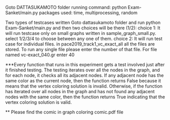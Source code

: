 
Goto DATTASUKAMOTO folder
running command: python Exam-Sanket/main.py
packages used: time, multiprocessing, random

Two types of testcases written
Goto dattasukamoto folder and run python Exam-Sanket/main.py and then two choices will be there (1/2):
choice 1:
    It will run testcase only on small graphs written in sample_graph_small.py. select 1/2/3/4  to choose between any one of them.
choice 2:
    It will run test case for individual files. in pace2019_track1_vc_exact_all all the files are stored. To run any single file please enter the number of that file. For file named vc-exact_040.gr enter 40

***Every function that runs in this experiment gets a test involved just after it finished testing. The testing iterates over all the nodes in the graph, and for each node, it checks all its adjacent nodes. If any adjacent node has the same color as the current node, then the function returns False because it means that the vertex coloring solution is invalid. Otherwise, if the function has iterated over all nodes in the graph and has not found any adjacent nodes with the same color, then the function returns True indicating that the vertex coloring solution is valid.

** Please find the comic in graph coloring comic.pdf file





